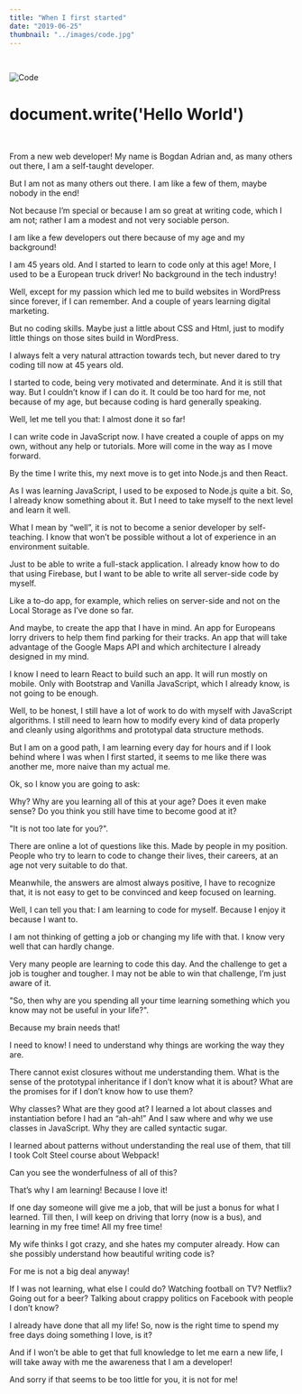 ```yaml
---
title: "When I first started"
date: "2019-06-25"
thumbnail: "../images/code.jpg"
---
```


</br>

![Code](../images/code9.jpg)

# document.write('Hello World')

</br>

From a new web developer! My name is Bogdan Adrian and, as many others out there, I am a self-taught developer.

But I am not as many others out there. I am like a few of them, maybe nobody in the end!

Not because I’m special or because I am so great at writing code, which I am not; rather I am a modest and not very sociable person.

I am like a few developers out there because of my age and my background!

I am 45 years old. And I started to learn to code only at this age! More, I used to be a European truck driver! No background in the tech industry!

Well, except for my passion which led me to build websites in WordPress since forever, if I can remember. And a couple of years learning digital marketing.

But no coding skills. Maybe just a little about CSS and Html, just to modify little things on those sites build in WordPress.

I always felt a very natural attraction towards tech, but never dared to try coding till now at 45 years old.

I started to code, being very motivated and determinate. And it is still that way. But I couldn’t know if I can do it. It could be too hard for me, not because of my age, but because coding is hard generally speaking.

Well, let me tell you that: I almost done it so far!

I can write code in JavaScript now. I have created a couple of apps on my own, without any help or tutorials. More will come in the way as I move forward.

By the time I write this, my next move is to get into Node.js and then React.

As I was learning JavaScript, I used to be exposed to Node.js quite a bit. So, I already know something about it. But I need to take myself to the next level and learn it well.

What I mean by “well”, it is not to become a senior developer by self-teaching. I know that won’t be possible without a lot of experience in an environment suitable.

Just to be able to write a full-stack application. I already know how to do that using Firebase, but I want to be able to write all server-side code by myself.

Like a to-do app, for example, which relies on server-side and not on the Local Storage as I’ve done so far.

And maybe, to create the app that I have in mind. An app for Europeans lorry drivers to help them find parking for their tracks. An app that will take advantage of the Google Maps API and which architecture I already designed in my mind.

I know I need to learn React to build such an app. It will run mostly on mobile. Only with Bootstrap and Vanilla JavaScript, which I already know, is not going to be enough.

Well, to be honest, I still have a lot of work to do with myself with JavaScript algorithms. I still need to learn how to modify every kind of data properly and cleanly using algorithms and prototypal data structure methods.

But I am on a good path, I am learning every day for hours and if I look behind where I was when I first started, it seems to me like there was another me, more naive than my actual me.

Ok, so I know you are going to ask:

Why? Why are you learning all of this at your age? Does it even make sense? Do you think you still have time to become good at it?

"It is not too late for you?".

There are online a lot of questions like this. Made by people in my position. People who try to learn to code to change their lives, their careers, at an age not very suitable to do that.

Meanwhile, the answers are almost always positive, I have to recognize that, it is not easy to get to be convinced and keep focused on learning.

Well, I can tell you that: I am learning to code for myself. Because I enjoy it because I want to.

I am not thinking of getting a job or changing my life with that. I know very well that can hardly change.

Very many people are learning to code this day. And the challenge to get a job is tougher and tougher. I may not be able to win that challenge, I’m just aware of it.

"So, then why are you spending all your time learning something which you know may not be useful in your life?".

Because my brain needs that!

I need to know! I need to understand why things are working the way they are.

There cannot exist closures without me understanding them. What is the sense of the prototypal inheritance if I don’t know what it is about? What are the promises for if I don’t know how to use them?

Why classes? What are they good at? I learned a lot about classes and instantiation before I had an “ah-ah!” And I saw where and why we use classes in JavaScript. Why they are called syntactic sugar.

I learned about patterns without understanding the real use of them, that till I took Colt Steel course about Webpack!

Can you see the wonderfulness of all of this?

That’s why I am learning! Because I love it!

If one day someone will give me a job, that will be just a bonus for what I learned. Till then, I will keep on driving that lorry (now is a bus), and learning in my free time! All my free time!

My wife thinks I got crazy, and she hates my computer already. How can she possibly understand how beautiful writing code is?

For me is not a big deal anyway!

If I was not learning, what else I could do? Watching football on TV? Netflix? Going out for a beer? Talking about crappy politics on Facebook with people I don’t know?

I already have done that all my life! So, now is the right time to spend my free days doing something I love, is it?

And if I won’t be able to get that full knowledge to let me earn a new life, I will take away with me the awareness that I am a developer!

And sorry if that seems to be too little for you, it is not for me!
